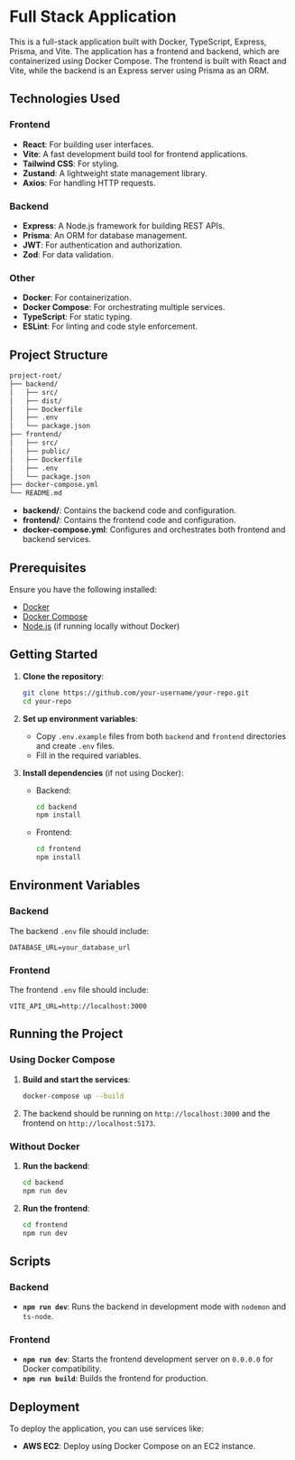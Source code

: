 
# Full Stack Application

This is a full-stack application built with Docker, TypeScript, Express, Prisma, and Vite. The application has a frontend and backend, which are containerized using Docker Compose. The frontend is built with React and Vite, while the backend is an Express server using Prisma as an ORM.

## Technologies Used

### Frontend
- **React**: For building user interfaces.
- **Vite**: A fast development build tool for frontend applications.
- **Tailwind CSS**: For styling.
- **Zustand**: A lightweight state management library.
- **Axios**: For handling HTTP requests.

### Backend
- **Express**: A Node.js framework for building REST APIs.
- **Prisma**: An ORM for database management.
- **JWT**: For authentication and authorization.
- **Zod**: For data validation.

### Other
- **Docker**: For containerization.
- **Docker Compose**: For orchestrating multiple services.
- **TypeScript**: For static typing.
- **ESLint**: For linting and code style enforcement.

## Project Structure

```bash
project-root/
├── backend/
│   ├── src/
│   ├── dist/
│   ├── Dockerfile
│   ├── .env
│   └── package.json
├── frontend/
│   ├── src/
│   ├── public/
│   ├── Dockerfile
│   ├── .env
│   └── package.json
├── docker-compose.yml
└── README.md
```

- **backend/**: Contains the backend code and configuration.
- **frontend/**: Contains the frontend code and configuration.
- **docker-compose.yml**: Configures and orchestrates both frontend and backend services.

## Prerequisites

Ensure you have the following installed:

- [Docker](https://www.docker.com/)
- [Docker Compose](https://docs.docker.com/compose/)
- [Node.js](https://nodejs.org/) (if running locally without Docker)

## Getting Started

1. **Clone the repository**:
   ```bash
   git clone https://github.com/your-username/your-repo.git
   cd your-repo
   ```

2. **Set up environment variables**:
   - Copy `.env.example` files from both `backend` and `frontend` directories and create `.env` files.
   - Fill in the required variables.

3. **Install dependencies** (if not using Docker):
   - Backend:
     ```bash
     cd backend
     npm install
     ```
   - Frontend:
     ```bash
     cd frontend
     npm install
     ```

## Environment Variables

### Backend
The backend `.env` file should include:
   ```
   DATABASE_URL=your_database_url
   ```

### Frontend
The frontend `.env` file should include:
   ```
   VITE_API_URL=http://localhost:3000
   ```

## Running the Project

### Using Docker Compose

1. **Build and start the services**:
   ```bash
   docker-compose up --build
   ```

2. The backend should be running on `http://localhost:3000` and the frontend on `http://localhost:5173`.

### Without Docker

1. **Run the backend**:
   ```bash
   cd backend
   npm run dev
   ```

2. **Run the frontend**:
   ```bash
   cd frontend
   npm run dev
   ```

## Scripts

### Backend
- **`npm run dev`**: Runs the backend in development mode with `nodemon` and `ts-node`.

### Frontend
- **`npm run dev`**: Starts the frontend development server on `0.0.0.0` for Docker compatibility.
- **`npm run build`**: Builds the frontend for production.

## Deployment

To deploy the application, you can use services like:
- **AWS EC2**: Deploy using Docker Compose on an EC2 instance.
